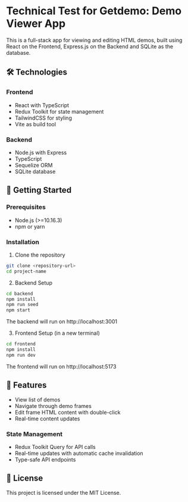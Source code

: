 # Technical Test for Getdemo: Demo Viewer App

This is a full-stack app for viewing and editing HTML demos, built using React on the Frontend, Express.js on the Backend and SQLite as the database.

## 🛠 Technologies

### Frontend

- React with TypeScript
- Redux Toolkit for state management
- TailwindCSS for styling
- Vite as build tool

### Backend

- Node.js with Express
- TypeScript
- Sequelize ORM
- SQLite database

## 🚀 Getting Started

### Prerequisites

- Node.js (>=10.16.3)
- npm or yarn

### Installation

1. Clone the repository

```bash
git clone <repository-url>
cd project-name
```

2. Backend Setup

```bash
cd backend
npm install
npm run seed
npm start
```

The backend will run on http://localhost:3001

3. Frontend Setup (in a new terminal)

```bash
cd frontend
npm install
npm run dev
```

The frontend will run on http://localhost:5173

## 🎯 Features

- View list of demos
- Navigate through demo frames
- Edit frame HTML content with double-click
- Real-time content updates

### State Management

- Redux Toolkit Query for API calls
- Real-time updates with automatic cache invalidation
- Type-safe API endpoints

## 📝 License

This project is licensed under the MIT License.
